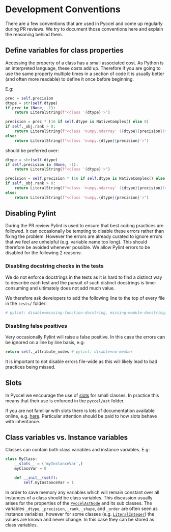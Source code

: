 # Development Conventions

There are a few conventions that are used in Pyccel and come up regularly during PR reviews. We try to document those conventions here and explain the reasoning behind them.

## Define variables for class properties

Accessing the property of a class has a small associated cost. As Python is an interpreted language, these costs add up. Therefore if you are going to use the same property multiple times in a section of code it is usually better (and often more readable) to define it once before beginning.

E.g:
```python
prec = self.precision
dtype = str(self.dtype)
if prec in (None, -1):
    return LiteralString(f"<class '{dtype}'>")

precision = prec * (16 if self.dtype is NativeComplex() else 8)
if self._obj.rank > 0:
    return LiteralString(f"<class 'numpy.ndarray' ({dtype}{precision})>")
else:
    return LiteralString(f"<class 'numpy.{dtype}{precision}'>")
```
should be preferred over:
```python
dtype = str(self.dtype)
if self.precision in (None, -1):
    return LiteralString(f"<class '{dtype}'>")

precision = self.precision * (16 if self.dtype is NativeComplex() else 8)
if self._obj.rank > 0:
    return LiteralString(f"<class 'numpy.ndarray' ({dtype}{precision})>")
else:
    return LiteralString(f"<class 'numpy.{dtype}{precision}'>")
```

## Disabling Pylint

During the PR review Pylint is used to ensure that best coding practices are followed. It can occasionally be tempting to disable these errors rather than fixing the problem. However the errors are already curated to ignore errors that we feel are unhelpful (e.g. variable name too long). This should therefore be avoided whenever possible. We allow Pylint errors to be disabled for the following 2 reasons:

### Disabling docstring checks in the tests

We do not enforce docstrings in the tests as it is hard to find a distinct way to describe each test and the pursuit of such distinct docstrings is time-consuming and ultimately does not add much value.

We therefore ask developers to add the following line to the top of every file in the `tests/` folder:

```python
# pylint: disable=missing-function-docstring, missing-module-docstring/
```

### Disabling false positives

Very occasionally Pylint will raise a false positive. In this case the errors can be ignored on a line by line basis, e.g:
```python
return self._attribute_nodes # pylint: disable=no-member
```

It is important to not disable errors file-wide as this will likely lead to bad practices being missed.

## Slots

In Pyccel we encourage the use of [slots](https://wiki.python.org/moin/UsingSlots) for small classes. In practice this means that their use is enforced in the `pyccel/ast` folder.

If you are not familiar with slots there is lots of documentation available online, e.g. [here](https://towardsdatascience.com/understand-slots-in-python-e3081ef5196d). Particular attention should be paid to how slots behave with inheritance.

## Class variables vs. Instance variables

Classes can contain both class variables and instance variables. E.g:
```python
class MyClass:
    __slots__ = ('myInstanceVar',)
    myClassVar = 0

    def __init__(self):
        self.myInstanceVar = 1
```

In order to save memory any variables which will remain constant over all instances of a class should be class variables. This discussion usually arises for the properties of the [`PyccelAstNode`](../pyccel/ast/basic.py) and its sub classes. The variables `_dtype`, `_precision`, `_rank`, `_shape`, and `_order` are often seen as instance variables, however for some classes (e.g. [`LiteralInteger`](../pyccel/ast/literals.py)) the values are known and never change. In this case they can be stored as class variables.
